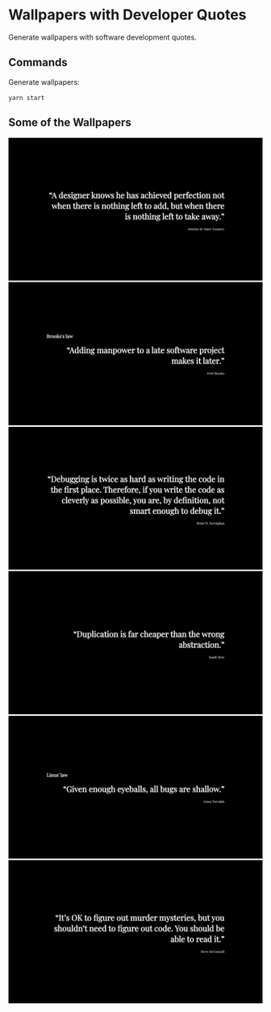 # Wallpapers with Developer Quotes

Generate wallpapers with software development quotes.

## Commands

Generate wallpapers:

    yarn start

## Some of the Wallpapers

![Quote](wallpapers/quote-02.png)
![Quote](wallpapers/quote-03.png)
![Quote](wallpapers/quote-06.png)
![Quote](wallpapers/quote-09.png)
![Quote](wallpapers/quote-10.png)
![Quote](wallpapers/quote-14.png)
